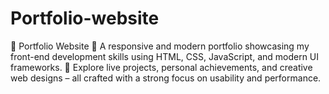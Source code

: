 # Portfolio-website
🌟 Portfolio Website 🎨 A responsive and modern portfolio showcasing my front-end development skills using HTML, CSS, JavaScript, and modern UI frameworks. 🚀 Explore live projects, personal achievements, and creative web designs – all crafted with a strong focus on usability and performance.

